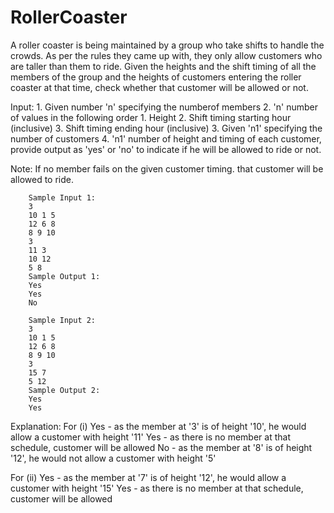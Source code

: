 # RollerCoaster
A roller coaster is being maintained by a group who take shifts to handle the crowds. As per the rules they came up with, they only allow customers who are taller than them to ride. Given the heights and the shift timing of all the members of the group and the heights of customers entering the roller coaster at that time, check whether that customer will be allowed or not.

Input:
	1.	Given number 'n' specifying the numberof members
	2.	'n' number of values in the following order
		1. Height
		2. Shift timing starting hour (inclusive)
		3. Shift timing ending hour (inclusive)
	3.	Given 'n1' specifying the number of customers
	4. 	'n1' number of height and timing of each customer, provide output as 'yes' or 'no' to indicate if he will be allowed to ride or not.

Note: If no member fails on the given customer timing. that customer will be allowed to ride.

		Sample Input 1:
		3
		10 1 5
		12 6 8
		8 9 10
		3
		11 3
		10 12
		5 8
		Sample Output 1:
		Yes
		Yes
		No

		Sample Input 2:
		3
		10 1 5
		12 6 8
		8 9 10
		3
		15 7
		5 12
		Sample Output 2:
		Yes
		Yes

Explanation:
For (i)
Yes - as the member at '3' is of height '10', he would allow a customer with height '11'
Yes - as there is no member at that schedule, customer will be allowed
No - as the member at '8' is of height '12', he would not allow a customer with height '5'

For (ii)
Yes - as the member at '7' is of height '12', he would allow a customer with height '15'
Yes - as there is no member at that schedule, customer will be allowed
		
